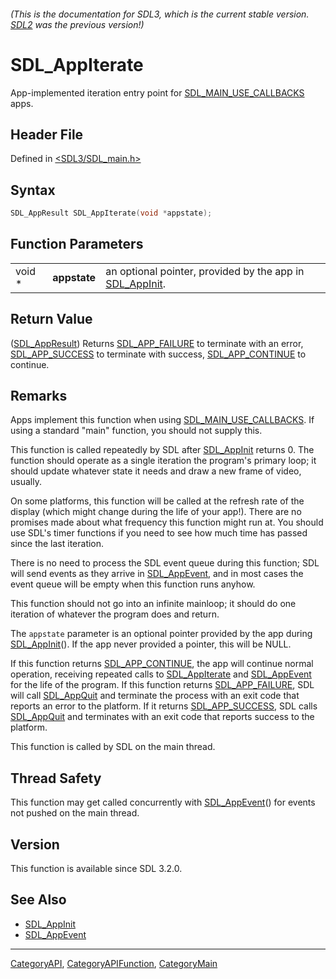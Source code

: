 ###### (This is the documentation for SDL3, which is the current stable version. [SDL2](https://wiki.libsdl.org/SDL2/) was the previous version!)
# SDL_AppIterate

App-implemented iteration entry point for [SDL_MAIN_USE_CALLBACKS](SDL_MAIN_USE_CALLBACKS) apps.

## Header File

Defined in [<SDL3/SDL_main.h>](https://github.com/libsdl-org/SDL/blob/main/include/SDL3/SDL_main.h)

## Syntax

```c
SDL_AppResult SDL_AppIterate(void *appstate);
```

## Function Parameters

|        |              |                                                                         |
| ------ | ------------ | ----------------------------------------------------------------------- |
| void * | **appstate** | an optional pointer, provided by the app in [SDL_AppInit](SDL_AppInit). |

## Return Value

([SDL_AppResult](SDL_AppResult)) Returns [SDL_APP_FAILURE](SDL_APP_FAILURE)
to terminate with an error, [SDL_APP_SUCCESS](SDL_APP_SUCCESS) to terminate
with success, [SDL_APP_CONTINUE](SDL_APP_CONTINUE) to continue.

## Remarks

Apps implement this function when using
[SDL_MAIN_USE_CALLBACKS](SDL_MAIN_USE_CALLBACKS). If using a standard
"main" function, you should not supply this.

This function is called repeatedly by SDL after [SDL_AppInit](SDL_AppInit)
returns 0. The function should operate as a single iteration the program's
primary loop; it should update whatever state it needs and draw a new frame
of video, usually.

On some platforms, this function will be called at the refresh rate of the
display (which might change during the life of your app!). There are no
promises made about what frequency this function might run at. You should
use SDL's timer functions if you need to see how much time has passed since
the last iteration.

There is no need to process the SDL event queue during this function; SDL
will send events as they arrive in [SDL_AppEvent](SDL_AppEvent), and in
most cases the event queue will be empty when this function runs anyhow.

This function should not go into an infinite mainloop; it should do one
iteration of whatever the program does and return.

The `appstate` parameter is an optional pointer provided by the app during
[SDL_AppInit](SDL_AppInit)(). If the app never provided a pointer, this
will be NULL.

If this function returns [SDL_APP_CONTINUE](SDL_APP_CONTINUE), the app will
continue normal operation, receiving repeated calls to
[SDL_AppIterate](SDL_AppIterate) and [SDL_AppEvent](SDL_AppEvent) for the
life of the program. If this function returns
[SDL_APP_FAILURE](SDL_APP_FAILURE), SDL will call
[SDL_AppQuit](SDL_AppQuit) and terminate the process with an exit code that
reports an error to the platform. If it returns
[SDL_APP_SUCCESS](SDL_APP_SUCCESS), SDL calls [SDL_AppQuit](SDL_AppQuit)
and terminates with an exit code that reports success to the platform.

This function is called by SDL on the main thread.

## Thread Safety

This function may get called concurrently with
[SDL_AppEvent](SDL_AppEvent)() for events not pushed on the main thread.

## Version

This function is available since SDL 3.2.0.

## See Also

- [SDL_AppInit](SDL_AppInit)
- [SDL_AppEvent](SDL_AppEvent)

----
[CategoryAPI](CategoryAPI), [CategoryAPIFunction](CategoryAPIFunction), [CategoryMain](CategoryMain)

